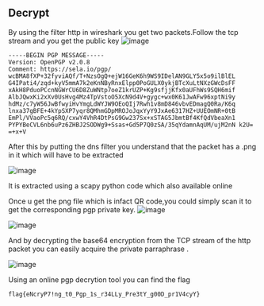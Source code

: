 ## Decrypt

By using the filter http in wireshark you get two packets.Follow the tcp stream and you get the public key
![image](https://user-images.githubusercontent.com/92258994/209699439-187560e1-64ab-4c88-8985-62585e1f6273.png)

```
-----BEGIN PGP MESSAGE----- 
Version: OpenPGP v2.0.8 
Comment: https://sela.io/pgp/
wcBMA8fXP+32fyviAQf/T+NzsOgQ+ejW16GeK6h9WS9IDelAN9GLY5x5o9ilBlEL G4IPati4/zqd+kyV5mmA7k2eKnNByRnxElpp0PoGULX0ykjBTcXuLtNXzGWcDsFF xAkH8PduoPCcnNGWrCU6D8ZuWNtp7oeZ1krUZP+Kg9sfjjKfx0aUFhWs9SQH6mif AlbJQwxKi2xXv0UsHvg4Mz4TpVstoO5XcN9d4V+gygc+wx0K61JwAFw96xptNi9y hdMz/c7yW56JwBfwyiHvYmgLdWYJW9OEoQIj7Rwh1v8mD846vbvEDmagQ0Ra/K6q lnxa37gBFE+4kYpSXP7yqr8QMhmGDpMROJoJqxYyY9JxAe6317HZ+UUEOmNR+0tB EmPl/VVaoPc5q6RQ/cxwY4VhR4DtPsG9Gw237Sx+xSTAG5JbmtBf4KfQdVbeaXn1 PYPYBeCVL6nb6uPz6ZHBJ2SODWg9+Ssas+Gd5P7Q0zSA/35qYdamnAqUM/ujM2nN k2U= =+x+V
```

After this by putting the dns filter you understand that the packet has a .png in it which will have to be extracted 

![image](https://user-images.githubusercontent.com/92258994/209699489-fe162d52-7c52-49a2-b032-0702a85313fb.png)



It is extracted using a scapy python code which also available online


Once u get the png file which is infact QR code,you could simply scan it to get the corresponding pgp private key.
![image](https://user-images.githubusercontent.com/92258994/209700197-7f0919b5-d32d-462d-bb36-054cf5d1e8fa.png)


![image](https://user-images.githubusercontent.com/92258994/209700011-daa8f0fb-be31-46bc-9afc-e7aa1bc0ca3d.png)


And by decrypting the base64 encryption from the TCP stream of the http packet you can easily acquire the private parraphrase .

![image](https://user-images.githubusercontent.com/92258994/209700061-0ae3c772-ce4a-4ea3-a941-8c9dd9157375.png)


Using an online pgp decrytion tool you can find the flag

```
flag{eNcryP7!ng_t0_Pgp_1s_r34LLy_Pre3tY_g00D_pr1V4cyY}
```
